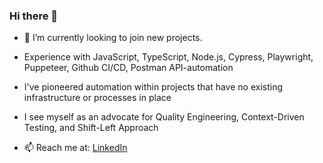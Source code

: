 ### Hi there 👋

<!--
**dinakazakevich/dinakazakevich** is a ✨ _special_ ✨ repository because its `README.md` (this file) appears on your GitHub profile.
-->

- 🔭 I’m currently looking to join new projects.
- Experience with JavaScript, TypeScript, Node.js, Cypress, Playwright, Puppeteer, Github CI/CD, Postman API-automation
- I've pioneered automation within projects that have no existing infrastructure or processes in place
- I see myself as an advocate for Quality Engineering, Context-Driven Testing, and Shift-Left Approach


- 📫 Reach me at: [LinkedIn](https://www.linkedin.com/in/dinakazakevich/)

